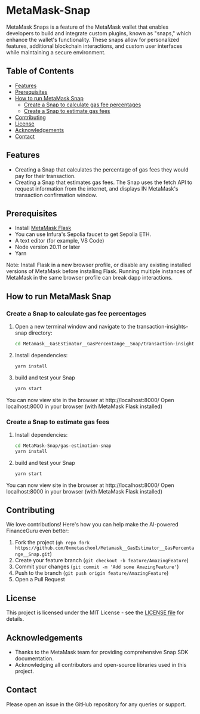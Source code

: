 # MetaMask-Snap
MetaMask Snaps is a feature of the MetaMask wallet that enables developers to build and integrate custom plugins, known as "snaps," which enhance the wallet's functionality. These snaps allow for personalized features, additional blockchain interactions, and custom user interfaces while maintaining a secure environment.

## Table of Contents

- [Features](#features)
- [Prerequisites](#prerequisites)
- [How to run MetaMask Snap](#how-to-run-metamask-snap)
  - [Create a Snap to calculate gas fee percentages](#create-a-snap-to-calculate-gas-fee-percentages)
  - [Create a Snap to estimate gas fees](#create-a-snap-to-estimate-gas-fees) 
- [Contributing](#contributing)
- [License](#license)
- [Acknowledgements](#acknowledgements)
- [Contact](#contact)


## Features

- Creating a Snap that calculates the percentage of gas fees they would pay for their transaction.
- Creating a Snap that estimates gas fees. The Snap uses the fetch API to request information from the internet, and displays IN  MetaMask's transaction confirmation window.


## Prerequisites
- Install [MetaMask Flask](https://docs.metamask.io/snaps/get-started/install-flask/)
- You can use Infura's Sepolia faucet to get Sepolia ETH.
- A text editor (for example, VS Code)
- Node version 20.11 or later
- Yarn

Note: Install Flask in a new browser profile, or disable any existing installed versions of MetaMask before installing Flask. Running multiple instances of MetaMask in the same browser profile can break dapp interactions.



## How to run MetaMask Snap

### Create a Snap to calculate gas fee percentages

1. Open a new terminal window and navigate to the transaction-insights-snap directory:
    ```bash
    cd Metamask__GasEstimator__GasPercentange__Snap/transaction-insights-snap
    ```
2. Install dependencies:
    ```bash
    yarn install
    ```
3. build and test your Snap
    ```bash
    yarn start
    ```
You can now view site in the browser at http://localhost:8000/
Open localhost:8000 in your browser (with MetaMask Flask installed)


### Create a Snap to estimate gas fees

1. Install dependencies:
    ```bash
    cd MetaMask-Snap/gas-estimation-snap
    yarn install
    ```

2. build and test your Snap
    ```bash
    yarn start
    ```

You can now view site in the browser at http://localhost:8000/
Open localhost:8000 in your browser (with MetaMask Flask installed)





## Contributing

We love contributions! Here's how you can help make the AI-powered FinanceGuru even better:

1. Fork the project (`gh repo fork https://github.com/0xmetaschool/Metamask__GasEstimator__GasPercentange__Snap.git`)
2. Create your feature branch (`git checkout -b feature/AmazingFeature`)
3. Commit your changes (`git commit -m 'Add some AmazingFeature'`)
4. Push to the branch (`git push origin feature/AmazingFeature`)
5. Open a Pull Request


## License
This project is licensed under the MIT License - see the [LICENSE file](./LICENSE) for details.


## Acknowledgements

- Thanks to the MetaMask team for providing comprehensive Snap SDK documentation.
- Acknowledging all contributors and open-source libraries used in this project.


## Contact

Please open an issue in the GitHub repository for any queries or support.



